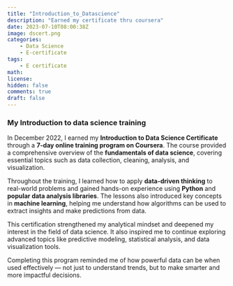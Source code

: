 ```yaml
---
title: "Introduction_to_Datascience"
description: "Earned my certificate thru coursera"
date: 2023-07-10T08:00:38Z
image: dscert.png
categories:
    - Data Science
    - E-certificate
tags:
    - E certificate
math: 
license: 
hidden: false
comments: true
draft: false
---
```

### My Introduction to data science training

In December 2022, I earned my **Introduction to Data Science Certificate** through a **7-day online training program on Coursera**. The course provided a comprehensive overview of the **fundamentals of data science**, covering essential topics such as data collection, cleaning, analysis, and visualization.  

Throughout the training, I learned how to apply **data-driven thinking** to real-world problems and gained hands-on experience using **Python** and **popular data analysis libraries**. The lessons also introduced key concepts in **machine learning**, helping me understand how algorithms can be used to extract insights and make predictions from data.  

This certification strengthened my analytical mindset and deepened my interest in the field of data science. It also inspired me to continue exploring advanced topics like predictive modeling, statistical analysis, and data visualization tools.  

Completing this program reminded me of how powerful data can be when used effectively — not just to understand trends, but to make smarter and more impactful decisions.